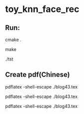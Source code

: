 # toy_knn_face_rec

## Run:

cmake .

make

./tst

## Create pdf(Chinese)

pdflatex -shell-escape ./blog43.tex

pdflatex -shell-escape ./blog43.tex

pdflatex -shell-escape ./blog43.tex
